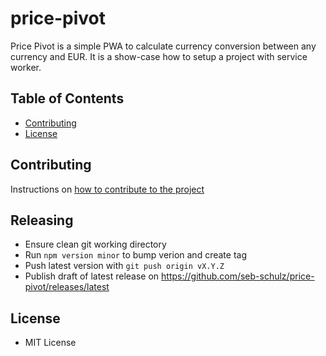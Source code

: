 # price-pivot

Price Pivot is a simple PWA to calculate currency conversion between any currency and EUR.
It is a show-case how to setup a project with service worker.

## Table of Contents

- [Contributing](#contributing)
- [License](#license)

<!--
- [Installation](#installation)
- [Usage](#usage)
- [Credits](#credits)
-->

<!--
## Installation

TBD

## Usage

- Examples of how to use the project
- Screenshots or code snippets

## Credits

- Acknowledge contributors and any third-party resources used
-->

## Contributing

Instructions on [how to contribute to the project](CONTRIBUTING.md)

## Releasing

- Ensure clean git working directory
- Run `npm version minor` to bump verion and create tag
- Push latest version with `git push origin vX.Y.Z`
- Publish draft of latest release on <https://github.com/seb-schulz/price-pivot/releases/latest>

## License

- MIT License
